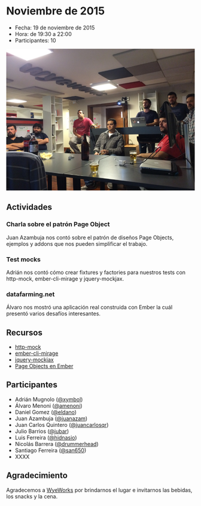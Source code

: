 # Noviembre de 2015

* Fecha: 19 de noviembre de 2015
* Hora: de 19:30 a 22:00
* Participantes: 10

![Foto](./photo.jpg)

## Actividades

### Charla sobre el patrón Page Object

Juan Azambuja nos contó sobre el patrón de diseños Page Objects, ejemplos y
addons que nos pueden simplificar el trabajo.

### Test mocks

Adrián nos contó cómo crear fixtures y factories para nuestros tests con
http-mock, ember-cli-mirage y jquery-mockjax.

### datafarming.net

Álvaro nos mostró una aplicación real construida con Ember la cuál presentó
varios desafíos interesantes.

## Recursos

* [http-mock](http://ember-cli.com/user-guide/#mocks-and-fixtures)
* [ember-cli-mirage](http://www.ember-cli-mirage.com/)
* [jquery-mockjax](https://github.com/jakerella/jquery-mockjax)
* [Page Objects en Ember](https://wyeworks.com/blog/2015/5/13/using-the-page-object-pattern-with-ember-cli/)

## Participantes

* Adrián Mugnolo ([@xymbol](https://github.com/xymbol))
* Álvaro Menoni ([@amenoni](https://github.com/amenoni))
* Daniel Gomez ([@eldano](https://github.com/eldano))
* Juan Azambuja ([@juanazam](https://github.com/juanazam))
* Juan Carlos Quintero ([@juancarlosqr](https://github.com/juancarlosqr))
* Julio Barrios ([@jubar](https://github.com/jubar))
* Luis Ferreira ([@hidnasio](https://github.com/hidnasio))
* Nicolás Barrera ([@drummerhead](https://github.com/drummerhead))
* Santiago Ferreira ([@san650](https://github.com/san650))
* XXXX

## Agradecimiento

Agradecemos a [WyeWorks](https://wyeworks.com/) por brindarnos el lugar e
invitarnos las bebidas, los snacks y la cena.
